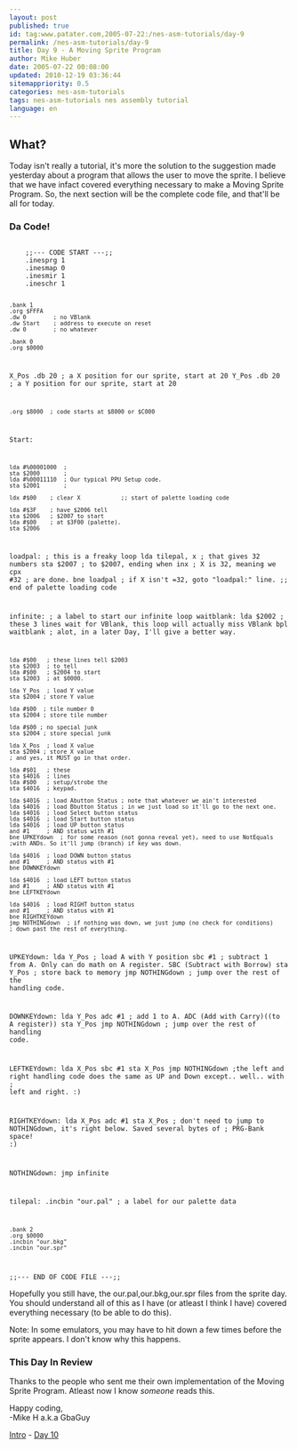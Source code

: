 ```yaml
---
layout: post
published: true
id: tag:www.patater.com,2005-07-22:/nes-asm-tutorials/day-9
permalink: /nes-asm-tutorials/day-9
title: Day 9 - A Moving Sprite Program
author: Mike Huber
date: 2005-07-22 00:08:00
updated: 2010-12-19 03:36:44
sitemappriority: 0.5
categories: nes-asm-tutorials
tags: nes-asm-tutorials nes assembly tutorial
language: en
---
```

<h2>What?</h2>
<p>Today isn't really a tutorial, it's more the solution to the suggestion made
yesterday about a program that allows the user to move the sprite. I believe
that we have infact covered everything necessary to make a Moving Sprite
Program. So, the next section will be the complete code file, and that'll be
all for today.</p>

<h3>Da Code!</h3>
<code class="block">
    ;;--- CODE START ---;;
    .inesprg 1
    .inesmap 0
    .inesmir 1
    .ineschr 1

    .bank 1
    .org $FFFA
    .dw 0        ; no VBlank
    .dw Start    ; address to execute on reset
    .dw 0        ; no whatever

    .bank 0
    .org $0000
X_Pos   .db 20       ; a X position for our sprite, start at 20
Y_Pos   .db 20       ; a Y position for our sprite, start at 20

    .org $8000  ; code starts at $8000 or $C000
Start:

    lda #%00001000  ;
    sta $2000       ;
    lda #%00011110  ; Our typical PPU Setup code.
    sta $2001       ;

    ldx #$00    ; clear X            ;; start of palette loading code

    lda #$3F    ; have $2006 tell
    sta $2006   ; $2007 to start
    lda #$00    ; at $3F00 (palette).
    sta $2006

loadpal:                ; this is a freaky loop
    lda tilepal, x  ; that gives 32 numbers
    sta $2007       ; to $2007, ending when
    inx             ; X is 32, meaning we
    cpx #32         ; are done.
    bne loadpal     ; if X isn't =32, goto "loadpal:" line.
                                    ;; end of palette loading code

infinite:  ; a label to start our infinite loop
waitblank:
    lda $2002  ; these 3 lines wait for VBlank, this loop will actually miss VBlank
    bpl waitblank ; alot, in a later Day, I'll give a better way.

    lda #$00   ; these lines tell $2003
    sta $2003  ; to tell
    lda #$00   ; $2004 to start
    sta $2003  ; at $0000.

    lda Y_Pos  ; load Y value
    sta $2004 ; store Y value

    lda #$00  ; tile number 0
    sta $2004 ; store tile number

    lda #$00 ; no special junk
    sta $2004 ; store special junk

    lda X_Pos  ; load X value
    sta $2004 ; store X value
    ; and yes, it MUST go in that order.

    lda #$01   ; these
    sta $4016  ; lines
    lda #$00   ; setup/strobe the
    sta $4016  ; keypad.

    lda $4016  ; load Abutton Status ; note that whatever we ain't interested
    lda $4016  ; load Bbutton Status ; in we just load so it'll go to the next one.
    lda $4016  ; load Select button status
    lda $4016  ; load Start button status
    lda $4016  ; load UP button status
    and #1     ; AND status with #1
    bne UPKEYdown  ; for some reason (not gonna reveal yet), need to use NotEquals
    ;with ANDs. So it'll jump (branch) if key was down.

    lda $4016  ; load DOWN button status
    and #1     ; AND status with #1
    bne DOWNKEYdown

    lda $4016  ; load LEFT button status
    and #1     ; AND status with #1
    bne LEFTKEYdown

    lda $4016  ; load RIGHT button status
    and #1     ; AND status with #1
    bne RIGHTKEYdown
    jmp NOTHINGdown  ; if nothing was down, we just jump (no check for conditions)
    ; down past the rest of everything.

UPKEYdown:
    lda Y_Pos ; load A with Y position
    sbc #1  ; subtract 1 from A. Only can do math on A register. SBC (Subtract with Borrow)
    sta Y_Pos ; store back to memory
    jmp NOTHINGdown  ; jump over the rest of the handling code.

DOWNKEYdown:
    lda Y_Pos
    adc #1  ; add 1 to A. ADC (Add with Carry)((to A register))
    sta Y_Pos
    jmp NOTHINGdown ; jump over the rest of handling code.

LEFTKEYdown:
    lda X_Pos
    sbc #1
    sta X_Pos
    jmp NOTHINGdown
;the left and right handling code does the same as UP and Down except.. well.. with
; left and right. :)

RIGHTKEYdown:
    lda X_Pos
    adc #1
    sta X_Pos
    ; don't need to jump to NOTHINGdown, it's right below. Saved several bytes of
    ; PRG-Bank space! :)

NOTHINGdown:
    jmp infinite

tilepal:   .incbin "our.pal"  ; a label for our palette data

    .bank 2
    .org $0000
    .incbin "our.bkg"
    .incbin "our.spr"

;;--- END OF CODE FILE ---;;
</code>

<p>Hopefully you still have, the our.pal,our.bkg,our.spr files from the sprite
day. You should understand all of this as I have (or atleast I think I have)
covered everything necessary (to be able to do this).</p>

<p>Note: In some emulators, you may have to hit down a few times before the
sprite appears. I don't know why this happens.</p>

<h3>This Day In Review</h3>

<p>Thanks to the people who sent me their own implementation of the Moving
Sprite Program. Atleast now I know <em>someone</em> reads this.</p>

<p>
    Happy coding,<br/>
        -Mike H a.k.a GbaGuy
</p>

<div class="series-navigation">
<a href="/nes-asm-tutorials">Intro</a> - <a href="/nes-asm-tutorials/day-10">Day 10</a>
</div>
